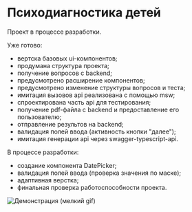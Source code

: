 # Психодиагностика детей

Проект в процессе разработки. 

Уже готово:
* вертска базовых ui-компонентов;
* продумана структура проекта;
* получение вопросов с backend;
* предусмотрено расширение компонентов;
* предусмотрено изменение структуры вопросов и теста;
* имитация вызовов api реализована с помощью msw;
* спроектирована часть api для тестирования;
* получение pdf-файла с backend и предоставление его пользователю;
* отправление результов на backend;
* валидация полей ввода (активность кнопки "далее");
* имитация генерации api через swagger-typescript-api.

В процессе разработки:
* создание компонента DatePicker;
* валидация полей ввода (проверка значения по маске);
* адаптивная верстка;
* финальная проверка работоспособности проекта.



![Демонстрация (мелкий gif)](https://github.com/user-attachments/assets/39d47e87-827e-4409-aa45-50dcef05571c)

